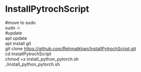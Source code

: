 # InstallPytrochScript
#move to sudo <br />
sudo -i <br /> 
#update <br />
apt update <br />
apt install git <br />
git clone https://github.com/Rehmatkhan/InstallPytrochScript.git <br />
cd InstallPytrochScript <br />
chmod +x install_python_pytorch.sh <br />
./install_python_pytorch.sh <br />
